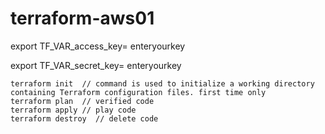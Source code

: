 # terraform-aws01

export TF_VAR_access_key= enteryourkey

export TF_VAR_secret_key= enteryourkey

```
terraform init  // command is used to initialize a working directory containing Terraform configuration files. first time only
terraform plan  // verified code
terraform apply // play code
terraform destroy  // delete code

```
